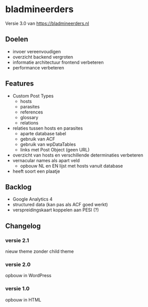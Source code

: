 # bladmineerders

Versie 3.0 van https://bladmineerders.nl

## Doelen

- invoer vereenvoudigen
- overzicht backend vergroten
- informatie architectuur frontend verbeteren
- performance verbeteren

## Features

- Custom Post Types
  - hosts
  - parasites
  - references
  - glossary
  - relations 
- relaties tussen hosts en parasites 
  - aparte database tabel
  - gebruik van ACF
  - gebruik van wpDataTables
  - links met Post Object (geen URL)
- overzicht van hosts en verschillende determinaties verbeteren
- vernacular names als apart veld
  - opbouw NL en EN lijst met hosts vanuit database
- heeft soort een plaatje


## Backlog

- Google Analytics 4
- structured data (kan pas als ACF goed werkt)
- verspreidingskaart koppelen aan PESI (?)

## Changelog

### versie 2.1
nieuw theme zonder child theme

### versie 2.0
opbouw in WordPress

### versie 1.0
opbouw in HTML
